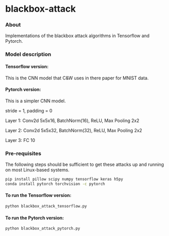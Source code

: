 # blackbox-attack


### About

Implementations of the blackbox attack algorithms in Tensorflow and Pytorch. 

### Model description


#### Tensorflow version: 

This is the CNN model that C&W uses in there paper for MNIST data.


#### Pytorch version: 

This is a simpler CNN model.

stride = 1, padding = 0

Layer 1: Conv2d 5x5x16, BatchNorm(16), ReLU, Max Pooling 2x2

Layer 2: Conv2d 5x5x32, BatchNorm(32), ReLU, Max Pooling 2x2

Layer 3: FC 10


### Pre-requisites

The following steps should be sufficient to get these attacks up and running on
most Linux-based systems.

```bash
pip install pillow scipy numpy tensorflow keras h5py
conda install pytorch torchvision -c pytorch
```
   
#### To run the Tensorflow version:

```bash
python blackbox_attack_tensorflow.py
```

#### To run the Pytorch version:

```bash
python blackbox_attack_pytorch.py
```
